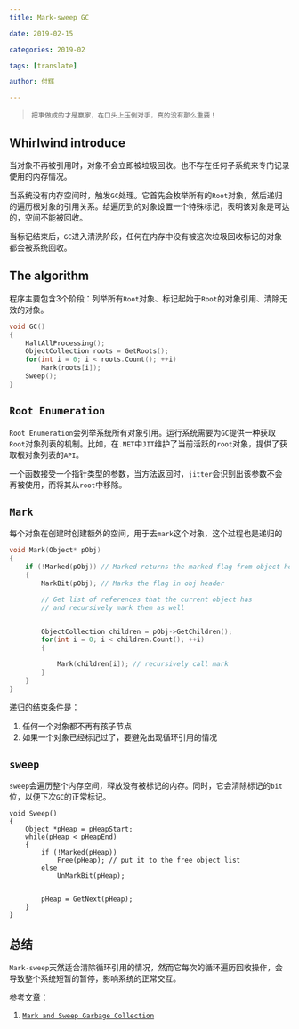 ```yaml
---
title: Mark-sweep GC

date: 2019-02-15

categories: 2019-02

tags: [translate]

author: 付辉

---
```


> `把事做成的才是赢家，在口头上压倒对手，真的没有那么重要！`

## Whirlwind introduce

当对象不再被引用时，对象不会立即被垃圾回收。也不存在任何子系统来专门记录使用的内存情况。

当系统没有内存空间时，触发`GC`处理。它首先会枚举所有的`Root`对象，然后递归的遍历根对象的引用关系。给遍历到的对象设置一个特殊标记，表明该对象是可达的，空间不能被回收。

当标记结束后，`GC`进入清洗阶段，任何在内存中没有被这次垃圾回收标记的对象都会被系统回收。

## The algorithm

程序主要包含3个阶段：列举所有`Root`对象、标记起始于`Root`的对象引用、清除无效的对象。
```c
void GC()
{
    HaltAllProcessing();
    ObjectCollection roots = GetRoots();
    for(int i = 0; i < roots.Count(); ++i)
        Mark(roots[i]);
    Sweep();
}
```

## `Root Enumeration`

`Root Enumeration`会列举系统所有对象引用。运行系统需要为`GC`提供一种获取`Root`对象列表的机制。比如，在`.NET`中`JIT`维护了当前活跃的`root`对象，提供了获取根对象列表的`API`。

一个函数接受一个指针类型的参数，当方法返回时，`jitter`会识别出该参数不会再被使用，而将其从`root`中移除。

##  `Mark`

每个对象在创建时创建额外的空间，用于去`mark`这个对象，这个过程也是递归的

```c
void Mark(Object* pObj)
{
    if (!Marked(pObj)) // Marked returns the marked flag from object header
    {
        MarkBit(pObj); // Marks the flag in obj header

        // Get list of references that the current object has
        // and recursively mark them as well


        ObjectCollection children = pObj->GetChildren();
        for(int i = 0; i < children.Count(); ++i)
        {

            Mark(children[i]); // recursively call mark
        }	
    }
}
```

递归的结束条件是：

1. 任何一个对象都不再有孩子节点
2. 如果一个对象已经标记过了，要避免出现循环引用的情况

## `sweep`

`sweep`会遍历整个内存空间，释放没有被标记的内存。同时，它会清除标记的`bit`位，以便下次`GC`的正常标记。

```
void Sweep()
{
    Object *pHeap = pHeapStart;
    while(pHeap < pHeapEnd)
    {
        if (!Marked(pHeap))
            Free(pHeap); // put it to the free object list
        else
            UnMarkBit(pHeap);


        pHeap = GetNext(pHeap);
    }
}
```

## 总结

`Mark-sweep`天然适合清除循环引用的情况，然而它每次的循环遍历回收操作，会导致整个系统短暂的暂停，影响系统的正常交互。



参考文章：

1. [`Mark and Sweep Garbage Collection`](https://blogs.msdn.microsoft.com/abhinaba/2009/01/30/back-to-basics-mark-and-sweep-garbage-collection/)
